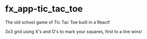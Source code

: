 # fx_app-tic_tac_toe
The old school game of Tic Tac Toe built in a React!

3x3 grid using X's and O's to mark your squares, first to a line wins!
